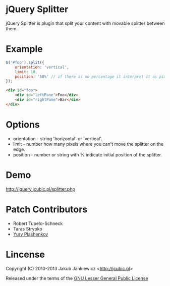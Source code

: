 # jQuery Splitter

jQuery Splitter is plugin that split your content with movable splitter between them.

# Example

```javascript
$('#foo').split({
    orientation: 'vertical',
    limit: 10,
    position: '50%' // if there is no percentage it interpret it as pixels
});
```

```html
<div id="foo">
    <div id="leftPane">Foo</div>
    <div id="rightPane">Bar</div>
</div>
```

# Options

* orientation - string 'horizontal' or 'vertical'.
* limit - number how many pixels where you can't move the splitter on the edge.
* position - number or string with % indicate initial position of the splitter.

# Demo

<http://jquery.jcubic.pl/splitter.php>

# Patch Contributors

* Robert Tupelo-Schneck
* Taras Strypko
* [Yury Plashenkov](https://github.com/plashenkov)

# Lincense

Copyright (C) 2010-2013 Jakub Jankiewicz &lt;<http://jcubic.pl>&gt;

Released under the terms of the [GNU Lesser General Public License](http://www.gnu.org/licenses/lgpl.html)
